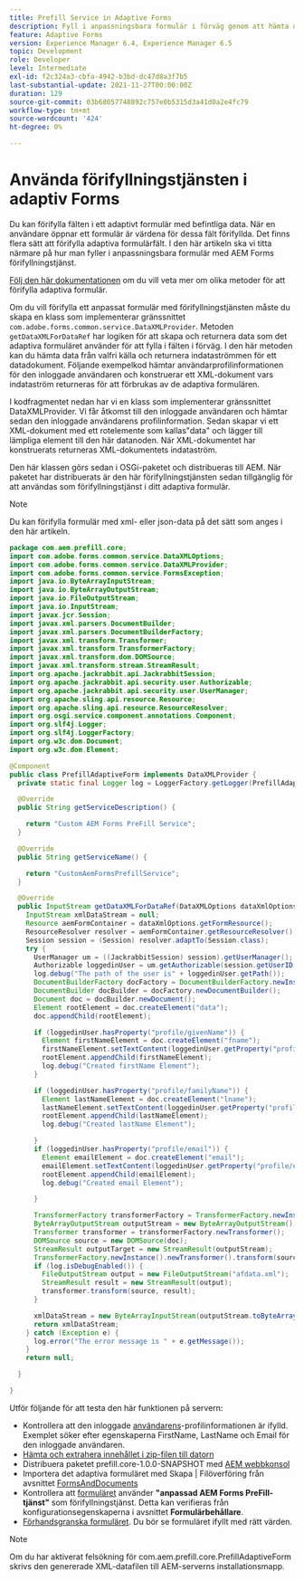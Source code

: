 ```yaml
---
title: Prefill Service in Adaptive Forms
description: Fyll i anpassningsbara formulär i förväg genom att hämta data från backend-datakällor.
feature: Adaptive Forms
version: Experience Manager 6.4, Experience Manager 6.5
topic: Development
role: Developer
level: Intermediate
exl-id: f2c324a3-cbfa-4942-b3bd-dc47d8a3f7b5
last-substantial-update: 2021-11-27T00:00:00Z
duration: 129
source-git-commit: 03b68057748892c757e0b5315d3a41d0a2e4fc79
workflow-type: tm+mt
source-wordcount: '424'
ht-degree: 0%

---
```


# Använda förifyllningstjänsten i adaptiv Forms

Du kan förifylla fälten i ett adaptivt formulär med befintliga data. När en användare öppnar ett formulär är värdena för dessa fält förifyllda. Det finns flera sätt att förifylla adaptiva formulärfält. I den här artikeln ska vi titta närmare på hur man fyller i anpassningsbara formulär med AEM Forms förifyllningstjänst.

[Följ den här dokumentationen](https://helpx.adobe.com/se/experience-manager/6-4/forms/using/prepopulate-adaptive-form-fields.html#AEMFormsprefillservice) om du vill veta mer om olika metoder för att förifylla adaptiva formulär.

Om du vill förifylla ett anpassat formulär med förifyllningstjänsten måste du skapa en klass som implementerar gränssnittet `com.adobe.forms.common.service.DataXMLProvider`. Metoden `getDataXMLForDataRef` har logiken för att skapa och returnera data som det adaptiva formuläret använder för att fylla i fälten i förväg. I den här metoden kan du hämta data från valfri källa och returnera indataströmmen för ett datadokument. Följande exempelkod hämtar användarprofilinformationen för den inloggade användaren och konstruerar ett XML-dokument vars indataström returneras för att förbrukas av de adaptiva formulären.

I kodfragmentet nedan har vi en klass som implementerar gränssnittet DataXMLProvider. Vi får åtkomst till den inloggade användaren och hämtar sedan den inloggade användarens profilinformation. Sedan skapar vi ett XML-dokument med ett rotelemente som kallas&quot;data&quot; och lägger till lämpliga element till den här datanoden. När XML-dokumentet har konstruerats returneras XML-dokumentets indataström.

Den här klassen görs sedan i OSGi-paketet och distribueras till AEM. När paketet har distribuerats är den här förifyllningstjänsten sedan tillgänglig för att användas som förifyllningstjänst i ditt adaptiva formulär.

>[!NOTE]
>
>Du kan förifylla formulär med xml- eller json-data på det sätt som anges i den här artikeln.

```java
package com.aem.prefill.core;
import com.adobe.forms.common.service.DataXMLOptions;
import com.adobe.forms.common.service.DataXMLProvider;
import com.adobe.forms.common.service.FormsException;
import java.io.ByteArrayInputStream;
import java.io.ByteArrayOutputStream;
import java.io.FileOutputStream;
import java.io.InputStream;
import javax.jcr.Session;
import javax.xml.parsers.DocumentBuilder;
import javax.xml.parsers.DocumentBuilderFactory;
import javax.xml.transform.Transformer;
import javax.xml.transform.TransformerFactory;
import javax.xml.transform.dom.DOMSource;
import javax.xml.transform.stream.StreamResult;
import org.apache.jackrabbit.api.JackrabbitSession;
import org.apache.jackrabbit.api.security.user.Authorizable;
import org.apache.jackrabbit.api.security.user.UserManager;
import org.apache.sling.api.resource.Resource;
import org.apache.sling.api.resource.ResourceResolver;
import org.osgi.service.component.annotations.Component;
import org.slf4j.Logger;
import org.slf4j.LoggerFactory;
import org.w3c.dom.Document;
import org.w3c.dom.Element;

@Component
public class PrefillAdaptiveForm implements DataXMLProvider {
  private static final Logger log = LoggerFactory.getLogger(PrefillAdaptiveForm.class);

  @Override
  public String getServiceDescription() {

    return "Custom AEM Forms PreFill Service";
  }

  @Override
  public String getServiceName() {

    return "CustomAemFormsPrefillService";
  }

  @Override
  public InputStream getDataXMLForDataRef(DataXMLOptions dataXmlOptions) throws FormsException {
    InputStream xmlDataStream = null;
    Resource aemFormContainer = dataXmlOptions.getFormResource();
    ResourceResolver resolver = aemFormContainer.getResourceResolver();
    Session session = (Session) resolver.adaptTo(Session.class);
    try {
      UserManager um = ((JackrabbitSession) session).getUserManager();
      Authorizable loggedinUser = um.getAuthorizable(session.getUserID());
      log.debug("The path of the user is" + loggedinUser.getPath());
      DocumentBuilderFactory docFactory = DocumentBuilderFactory.newInstance();
      DocumentBuilder docBuilder = docFactory.newDocumentBuilder();
      Document doc = docBuilder.newDocument();
      Element rootElement = doc.createElement("data");
      doc.appendChild(rootElement);

      if (loggedinUser.hasProperty("profile/givenName")) {
        Element firstNameElement = doc.createElement("fname");
        firstNameElement.setTextContent(loggedinUser.getProperty("profile/givenName")[0].getString());
        rootElement.appendChild(firstNameElement);
        log.debug("Created firstName Element");
      }

      if (loggedinUser.hasProperty("profile/familyName")) {
        Element lastNameElement = doc.createElement("lname");
        lastNameElement.setTextContent(loggedinUser.getProperty("profile/familyName")[0].getString());
        rootElement.appendChild(lastNameElement);
        log.debug("Created lastName Element");

      }
      if (loggedinUser.hasProperty("profile/email")) {
        Element emailElement = doc.createElement("email");
        emailElement.setTextContent(loggedinUser.getProperty("profile/email")[0].getString());
        rootElement.appendChild(emailElement);
        log.debug("Created email Element");

      }

      TransformerFactory transformerFactory = TransformerFactory.newInstance();
      ByteArrayOutputStream outputStream = new ByteArrayOutputStream();
      Transformer transformer = transformerFactory.newTransformer();
      DOMSource source = new DOMSource(doc);
      StreamResult outputTarget = new StreamResult(outputStream);
      TransformerFactory.newInstance().newTransformer().transform(source, outputTarget);
      if (log.isDebugEnabled()) {
        FileOutputStream output = new FileOutputStream("afdata.xml");
        StreamResult result = new StreamResult(output);
        transformer.transform(source, result);
      }

      xmlDataStream = new ByteArrayInputStream(outputStream.toByteArray());
      return xmlDataStream;
    } catch (Exception e) {
      log.error("The error message is " + e.getMessage());
    }
    return null;

  }

}
```

Utför följande för att testa den här funktionen på servern:

* Kontrollera att den inloggade [användarens &#x200B;](http://localhost:4502/security/users.html)-profilinformationen är ifylld. Exemplet söker efter egenskaperna FirstName, LastName och Email för den inloggade användaren.
* [Hämta och extrahera innehållet i zip-filen till datorn](assets/prefillservice.zip)
* Distribuera paketet prefill.core-1.0.0-SNAPSHOT med [AEM webbkonsol](http://localhost:4502/system/console/bundles)
* Importera det adaptiva formuläret med Skapa | Filöverföring från avsnittet [FormsAndDocuments](http://localhost:4502/aem/forms.html/content/dam/formsanddocuments)
* Kontrollera att [formuläret](http://localhost:4502/editor.html/content/forms/af/prefill.html) använder **&quot;anpassad AEM Forms PreFill-tjänst&quot;** som förifyllningstjänst. Detta kan verifieras från konfigurationsegenskaperna i avsnittet **Formulärbehållare**.
* [Förhandsgranska formuläret](http://localhost:4502/content/dam/formsanddocuments/prefill/jcr:content?wcmmode=disabled). Du bör se formuläret ifyllt med rätt värden.

>[!NOTE]
>
>Om du har aktiverat felsökning för com.aem.prefill.core.PrefillAdaptiveForm skrivs den genererade XML-datafilen till AEM-serverns installationsmapp.

